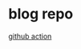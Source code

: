 blog repo
=========

[github action](https://github.com/qxsugar/blog/actions/workflows/deploy.yml/badge.svg)
